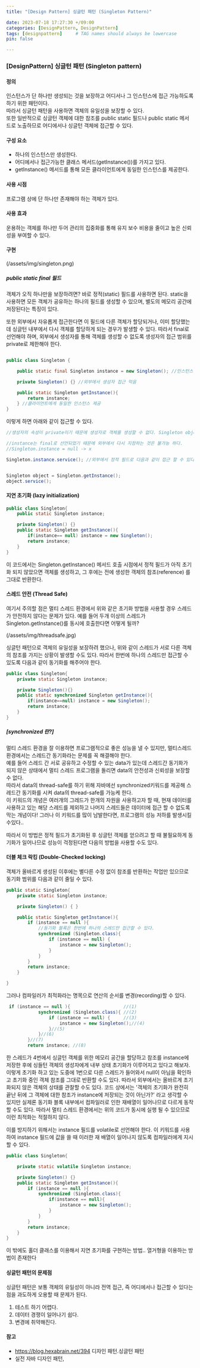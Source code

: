 ```yaml
---
title: "[Design Pattern] 싱글턴 패턴 (Singleton Pattern)"

date: 2023-07-18 17:27:30 +/09:00
categories: [DesignPattern, DesignPattern]
tags: [designpattern]     # TAG names should always be lowercase
pin: false

---
```


### [DesignPattern] 싱글턴 패턴 (Singleton pattern)  

#### 정의  
인스턴스가 단 하나만 생성되는 것을 보장하고 어디서나 그 인스턴스에 접근 가능하도록 하기 위한 패턴이다.  
따라서 싱글턴 패턴을 사용하면 객체의 유일성을 보장할 수 있다.  
또한 일반적으로 싱글턴 객체에 대한 참조를 public static 필드나 public static 메서드로 노출하므로 어디에서나 싱글턴 객체에 접근할 수 있다.  



#### 구성 요소

* 하나의 인스턴스만 생성한다.
* 어디에서나 접근가능한 클래스 메서드(getInstance())를 가지고 있다.  
* getInstance() 메서드를 통해 모든 클라이언트에게 동일한 인스턴스를 제공한다.  

#### 사용 시점
프로그램 상에 단 하나만 존재해야 하는 객체가 있다.  
#### 사용 효과  
운용하는 객체를 하나만 두어 관리의 집중화를 통해 유지 보수 비용을 줄이고 높은 신뢰성을 부여할 수 있다.  

#### 구현  

(/assets/img/singleton.png)

##### public static final 필드  
객체가 오직 하나만을 보장하려면? 바로 정적(static) 필드를 사용하면 된다. static을 사용하면 모든 객체가 공유하는 하나의 필드를 생성할 수 있으며, 별도의 메모리 공간에 저장된다는 특징이 있다.  

또한 외부에서 자유롭게 접근한다면 이 필드에 다른 객체가 할당되거나, 이미 할당했는데 싱글턴 내부에서 다시 객체를 할당하게 되는 경우가 발생할 수 있다. 따라서 final로 선언해야 하며, 외부에서 생성자를 통해 객체를 생성할 수 없도록 생성자의 접근 범위를 private로 제한해야 한다. 

```java

public class Singleton {

    public static final Singleton instance = new Singleton(); //인스턴스 하나만 생성

    private Singleton() {} //외부에서 생성자 접근 막음

    public static Singleton getInstance(){
        return instance;
    } //클라이언트에게 동일한 인스턴스 제공
}

```  
이렇게 하면 아래와 같이 접근할 수 있다.
```java
//생성자의 속성이 private이기 때문에 생성자로 객체를 생성할 수 없다. Singleton object = new Singleton(); -> x

//instance는 final로 선언되었기 때문에 외부에서 다시 지정하는 것은 불가능 하다.  
//Singleton.instance = null -> x

Singleton.instance.service(); //외부에서 정적 필드로 다음과 같이 접근 할 수 있다.


Singleton object = Singleton.getInstance();
object.service();

```
#### 지연 초기화 (lazy initialization)
```java
public class Singleton{ 
    public static Singleton instance;

    private Singleton() {}
    public static Singleton getInstance(){
        if(instance== null) instance = new Singleton();
        return instance;
    }
}
```
이 코드에서는 Singleton.getInstance() 메서드 호출 시점에서 정적 필드가 아직 초기화 되지 않았으면 객체를 생성하고, 그 후에는 전에 생성한 객체의 참조(reference) 를 그대로 반환한다.

#### 스레드 안전 (Thread Safe)
여기서 주의할 점은 멀티 스레드 환경에서 위와 같은 초기화 방법을 사용할 경우 스레드가 안전하지 않다는 문제가 있다. 예를 들어 두개 이상의 스레드가 Singleton.getInstance()를 동시에 호출한다면 어떻게 될까?

(/assets/img/threadsafe.jpg)


싱글턴 패턴으로 객체의 유일성을 보장하려 했으나, 위와 같이 스레드가 서로 다른 객체의 참조를 가지는 상황이 발생할 수도 있다. 따라서 한번에 하나의 스레드만 접근할 수 있도록 다음과 같이 동기화를 해주어야 한다. 

```java
public class Singleton{
    private static Singleton instance;

    private Singleton(){}
    public static synchronized Singleton getInstance(){
        if(instance==null) instance = new Singleton();
        return instance;
    }
}
```

##### [synchronized 란?]  

멀티 스레드 환경을 잘 이용하면 프로그램적으로 좋은 성능을 낼 수 있지만, 멀티스레드 환경에서는 스레드간 동기화라는 문제를 꼭 해결해야 한다.  
예를 들어 스레드 간 서로 공유하고 수정할 수 있는 data가 있는데 스레드간 동기화가 되지 않은 상태에서 멀티 스레드 프로그램을 돌리면 data의 안전성과 신뢰성을 보장할 수 없다.  
따라서 data의 thread-safe를 하기 위해 자바에선 synchronized키워드를 제공해 스레드간 동기화를 시켜 data의 thread-safe를 가능케 한다.  
이 키워드의 개념은 여러개의 그레드가 한개의 자원을 사용하고자 할 때, 현재 데이터를 사용하고 있는 해당 스레드를 제외하고 나머지 스레드들은 데이터에 접근 할 수 없도록 막는 개념이다! 그러나 이 키워드를 많이 남발한다면, 프로그램의 성능 저하를 발생시킬 수있다..


따라서 이 방법은 정적 필드가 초기화된 후 싱글턴 객체를 얻으려고 할 때 불필요하게 동기화가 일어나므로 성능이 걱정된다면 다음의 방법을 사용할 수도 있다.  


#### 더블 체크 락킹 (Double-Checked locking)
객체가 올바르게 생성된 이후에는 별다른 수정 없이 참조를 반환하는 작업만 있으므로 동기화 범위를 다음과 같이 줄일 수 있다.

```java
public static Singleton{
    private static Singleton instance;

    private Singleton() { }

    public static Singleton getInstance(){
        if (instance == null ){
            //동기화 블록은 한번에 하나의 스레드만 접근할 수 있다.
            synchronized (Singleton.class){
                if (instance == null) {
                    instance = new Singleton();
                }
            }
        }
        return instance;
    }

}
```
그러나 컴파일러가 최적화라는 명목으로 연산의 순서를 변경(recording)할 수 있다.

```java
 if (instance == null ){                    //(1)
            synchronized (Singleton.class){ //(2)
                if (instance == null) {     //(3)
                    instance = new Singleton();//(4)
                }//(5)
            }//(6)
        }//(7)
        return instance; //(8)

```
한 스레드가 4번에서 싱글턴 객체를 위한 메모리 공간을 할당하고 참조를 instance에 저장한 후에 싱들턴 객체의 생성자에게 내부 상태 초기화가 이루어지고 있다고 해보자. 이렇게 초기화 하고 있는 도중에 1번으로 다른 스레드가 들어와서 null이 아님을 확인하고 초기화 중인 객체 참조를 그대로 반환할 수도 있다. 따라서 외부에서는 올바르게 초기화되지 않은 객체의 상태를 관찰할 수도 있다. 코드 상에서는 '객체의 초기화가 완전히 끝난 뒤에 그 객체에 대한 참조가 instance에 저장되는 것이 아닌가?' 라고 생각할 수 있지만 실제론 동기화 블록 내부에서 컴파일러로 인한 재배열이 일어나므로 다르게 동작할 수도 있다. 따라서 멀티 스레드 환경에서는 위의 코드가 동시에 실행 될 수 있으므로 이런 최적화는 적절하지 않다.  

이를 방지하기 위해서는 instance 필드를 volatile로 선언해야 한다. 이 키워드를 사용하여 instance 필드에 값을 쓸 때 이러한 재 배열이 일어나지 않도록 컴파일러에게 지시할 수 있다. 

```java
public class Singleton{

    private static volatile Singleton instance;

    private Singleton() {}
    public static Singleton getInstance(){
        if (instance == null ){
            synchronized (Singleton.class){
                if(instance == null){
                    instance = new Singleton();
                }
            }
        }
        return instance;
    }
}
```

이 밖에도 홀더 클래스를 이용해서 지연 초기화를 구현하는 방법.. 열거형을 이용하는 방법이 존재한다



#### 싱글턴 패턴의 문제점
싱글턴 패턴은 보통 객체의 유일성이 아니라 전역 접근, 즉 어디에서나 접근할 수 있다는 점을 과도하게 오용할 때 문제가 된다.  

1. 테스트 하기 어렵다. 
2. 데이터 경쟁이 일어나기 쉽다.
3. 변경에 취약해진다. 

#### 참고
*  https://blog.hexabrain.net/394 디자인 패턴.싱글턴 패턴
* 실전 자바 디자인 패턴, 